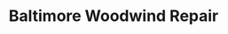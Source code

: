 ---
title: "Baltimore Woodwind Repair"
url: /baltimore/baltimore-woodwind-repair/
shop: musical instrument
---